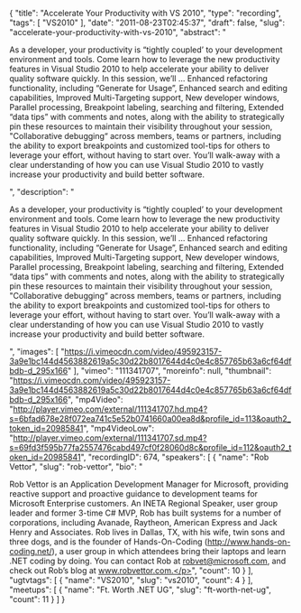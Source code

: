 {
  "title": "Accelerate Your Productivity with VS 2010",
  "type": "recording",
  "tags": [
    "VS2010"
  ],
  "date": "2011-08-23T02:45:37",
  "draft": false,
  "slug": "accelerate-your-productivity-with-vs-2010",
  "abstract": "<p>As a developer, your productivity is &ldquo;tightly coupled&rsquo; to your development environment and tools. Come learn how to leverage the new productivity features in Visual Studio 2010 to help accelerate your ability to deliver quality software quickly. In this session, we&rsquo;ll &hellip; Enhanced refactoring functionality, including &ldquo;Generate for Usage&rdquo;, Enhanced search and editing capabilities, Improved Multi-Targeting support, New developer windows, Parallel processing, Breakpoint labeling, searching and filtering, Extended &ldquo;data tips&rdquo; with comments and notes, along with the ability to strategically pin these resources to maintain their visibility throughout your session, \"Collaborative debugging&ldquo; across members, teams or partners, including the ability to export breakpoints and customized tool-tips for others to leverage your effort, without having to start over. You&rsquo;ll walk-away with a clear understanding of how you can use Visual Studio 2010 to vastly increase your productivity and build better software.</p>",
  "description": "<p>As a developer, your productivity is &ldquo;tightly coupled&rsquo; to your development environment and tools. Come learn how to leverage the new productivity features in Visual Studio 2010 to help accelerate your ability to deliver quality software quickly. In this session, we&rsquo;ll &hellip; Enhanced refactoring functionality, including &ldquo;Generate for Usage&rdquo;, Enhanced search and editing capabilities, Improved Multi-Targeting support, New developer windows, Parallel processing, Breakpoint labeling, searching and filtering, Extended &ldquo;data tips&rdquo; with comments and notes, along with the ability to strategically pin these resources to maintain their visibility throughout your session, \"Collaborative debugging&ldquo; across members, teams or partners, including the ability to export breakpoints and customized tool-tips for others to leverage your effort, without having to start over. You&rsquo;ll walk-away with a clear understanding of how you can use Visual Studio 2010 to vastly increase your productivity and build better software.</p>",
  "images": [
    "https://i.vimeocdn.com/video/495923157-3a9e1bc144d4563882619a5c30d22b8017644d4c0e4c857765b63a6cf64dfbdb-d_295x166"
  ],
  "vimeo": "111341707",
  "moreinfo": null,
  "thumbnail": "https://i.vimeocdn.com/video/495923157-3a9e1bc144d4563882619a5c30d22b8017644d4c0e4c857765b63a6cf64dfbdb-d_295x166",
  "mp4Video": "http://player.vimeo.com/external/111341707.hd.mp4?s=6bfad678e28f072ea741c5e52b0741660a00ea8d&profile_id=113&oauth2_token_id=20985841",
  "mp4VideoLow": "http://player.vimeo.com/external/111341707.sd.mp4?s=69fd3f595b77fa2557476cabd497cf0f28060d8c&profile_id=112&oauth2_token_id=20985841",
  "recordingID": 674,
  "speakers": [
    {
      "name": "Rob Vettor",
      "slug": "rob-vettor",
      "bio": "<p>Rob Vettor is an Application Development Manager for Microsoft, providing reactive support and proactive guidance to development teams for Microsoft Enterprise customers. An INETA Regional Speaker, user group leader and former 3-time C# MVP, Rob has built systems for a number of corporations, including Avanade, Raytheon, American Express and Jack Henry and Associates. Rob lives in Dallas, TX, with his wife, twin sons and three dogs, and is the founder of Hands-On-Coding (http://www.hands-on-coding.net/), a user group in which attendees bring their laptops and learn .NET coding by doing. You can contact Rob at robvet@microsoft.com, and check out Rob’s blog at www.robvettor.com.</p>",
      "count": 10
    }
  ],
  "ugtvtags": [
    {
      "name": "VS2010",
      "slug": "vs2010",
      "count": 4
    }
  ],
  "meetups": [
    {
      "name": "Ft. Worth .NET UG",
      "slug": "ft-worth-net-ug",
      "count": 11
    }
  ]
}